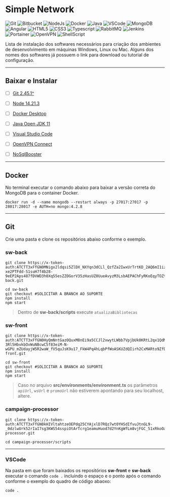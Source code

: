 # Simple Network

![Git](https://img.shields.io/badge/Git-%23F05033.svg?&style=for-the-badge&logo=git&logoColor=white) ![Bitbucket](https://img.shields.io/badge/Bitbucket-%230047B3.svg?&style=for-the-badge&logo=bitbucket&logoColor=white) ![NodeJs](https://img.shields.io/badge/Node.js-%23339933.svg?&style=for-the-badge&logo=node.js&logoColor=white) ![Docker](https://img.shields.io/badge/Docker-%232496ED.svg?&style=for-the-badge&logo=docker&logoColor=white) ![Java](https://img.shields.io/badge/Java-%23ED8B00.svg?&style=for-the-badge&logo=java&logoColor=white) ![VSCode](https://img.shields.io/badge/VS_Code-%23007ACC.svg?&style=for-the-badge&logo=visual-studio-code&logoColor=white) ![MongoDB](https://img.shields.io/badge/MongoDB-%2347A248.svg?&style=for-the-badge&logo=mongodb&logoColor=white) ![Angular](https://img.shields.io/badge/Angular-%23DD0031.svg?&style=for-the-badge&logo=angular&logoColor=white) ![HTML5](https://img.shields.io/badge/HTML5-%23E34F26.svg?&style=for-the-badge&logo=html5&logoColor=white) ![CSS3](https://img.shields.io/badge/CSS3-%231572B6.svg?&style=for-the-badge&logo=css3&logoColor=white) ![Typescript](https://img.shields.io/badge/TypeScript-%23007ACC.svg?&style=for-the-badge&logo=typescript&logoColor=white) ![RabbitMQ](https://img.shields.io/badge/RabbitMQ-%23FF6600.svg?&style=for-the-badge&logo=rabbitmq&logoColor=white) ![Jenkins](https://img.shields.io/badge/Jenkins-%23D24939.svg?&style=for-the-badge&logo=jenkins&logoColor=white) ![Portainer](https://img.shields.io/badge/Portainer-%23007ACC.svg?&style=for-the-badge&logo=portainer&logoColor=white) ![OpenVPN](https://img.shields.io/badge/OpenVPN-%239600FF.svg?&style=for-the-badge&logo=openvpn&logoColor=white) ![ShellScript](https://img.shields.io/badge/Shell_Script-%234EAA25.svg?&style=for-the-badge&logo=gnu-bash&logoColor=white)

Lista de instalação dos softwares necessários para criação dos ambientes de desenvolvimento em máquinas Windows, Linux ou Mac. Alguns dos nomes dos softwares já possuem o link para download ou tutorial de configuração.

---

## Baixar e Instalar

- [ ] [Git 2.45.1^](https://git-scm.com/downloads)

- [ ] [Node 14.21.3](https://fabiojanio.medium.com/nvm-gerencie-m%C3%BAltiplas-instala%C3%A7%C3%B5es-do-node-js-6fcd0f13aaf7)

- [ ] [Docker Desktop](https://www.docker.com/products/docker-desktop/)

- [ ] [Java Open JDK 11](https://oracle.com/java/technologies/downloads/#/java11)

- [ ] [Visual Studio Code](https://code.visualstudio.com/Download)

- [ ] [OpenVPN Connect](https://openvpn.net/client/)

- [ ] [NoSqlBooster](https://nosqlbooster.com/downloads)

---

## Docker

No terminal executar o comando abaixo para baixar a versão correta do MongoDB para o container Docker.

```shell
docker run -d --name mongodb --restart always -p 27017:27017 -p 28017:28017 -e AUTH=no mongo:4.2.8
```

---

## Git

Crie uma pasta e clone os repositórios abaixo conforme o exemplo.

### sw-back

```shell
git clone https://x-token-auth:ATCTT3xFfGN0MNigx2ldqsi5ZlDX_NXYqn3dCLl_QzfZa2IwxUrTrtKD_2AQ6mI1izdfYEVKbrf-xe2PTFdd-S1suH7f4b28-9eEP2Aps487fDVWD3h0Xq55esZZOGorV35zHasUZ0UueAvyzM3LsbAEPAChFyRKoEqyTOZtZ0ouhnX1PWWBet0\=425AB261@bitbucket.org/gazetta/sw-back.git
```

```shell
cd sw-back
git checkout #SOLICITAR A BRANCH AO SUPORTE
npm install
npm start
```

> Dentro de **sw-back/scripts** execute `atualizaBibliotecas`

### sw-front

```shell
git clone https://x-token-auth:ATCTT3xFfGN0HyQmNntGazOQuxM8nEi9a5CCJl2xwytLWbb7VpjbUk0KRtL2qx1QdMqb-3Rl5HbvkbOvWuNBcwC5f83eiM-N-wGPU_mZUdayjW5R2waW_fV5quJsK9u17_FkW4Pq4hLqbPfWoASKUZdQIirh2CxMARto9ZfDjeifBj31Z16wRjw\=6648AB8D@bitbucket.org/gazetta/sw-front.git
```

```shell
cd sw-front
git checkout #SOLICITAR A BRANCH AO SUPORTE
npm install
npm start
```

> Caso no arquivo **src/environments/environment.ts** os parâmetros `apiUrl`, `wsUrl` e `promoUrl` não estiverem apontando para seu localhost, altere.


### campaign-processor

```shell
git clone https://x-token-auth:ATCTT3xFfGN0kHIVltahtzeOEPdq25CYAjxlD7RQz7wt0YHSdIfvuJtnGL9-_0dzlwUrk52rIaI7sg3KWS54sspiOtArTcrg1eamuHuod7d2YnKgWfLm8vjFGC_51xRkoOaeRAmazfekXFMR63wuEEh21q8XhxnJCBZHsenusoJYi1MBxeUdvx8\=7DB47826@bitbucket.org/gazetta/campaign-processor.git
```

```shell
cd campaign-processor/scripts
```

---

### VSCode

Na pasta em que foram baixados os repositórios **sw-front** e **sw-back** executar o comando `code .` incluindo o espaço e o ponto após o comando conforme o exemplo do quadro de código abaoxo:

```shell
code .
```
